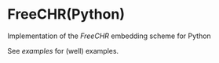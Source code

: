 # FreeCHR(Python)
Implementation of the _FreeCHR_ embedding scheme for Python

See _examples_ for (well) examples.